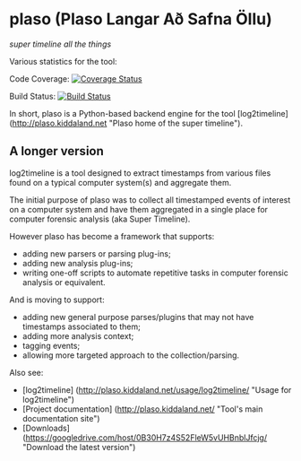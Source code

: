 # plaso (Plaso Langar Að Safna Öllu) #
*super timeline all the things*

Various statistics for the tool:

Code Coverage: [![Coverage
Status](https://img.shields.io/coveralls/log2timeline/plaso.svg)](https://coveralls.io/r/log2timeline/plaso?branch=master)

Build Status: [![Build
Status](https://travis-ci.org/log2timeline/plaso.svg?branch=master)](https://travis-ci.org/log2timeline/plaso)

In short, plaso is a Python-based backend engine for the tool [log2timeline] (http://plaso.kiddaland.net "Plaso home of the super timeline").

## A longer version ##

log2timeline is a tool designed to extract timestamps from various files found on a typical computer system(s) and aggregate them.

The initial purpose of plaso was to collect all timestamped events of interest on a computer system and have them aggregated in a single place for computer forensic analysis (aka Super Timeline).

However plaso has become a framework that supports:
* adding new parsers or parsing plug-ins;
* adding new analysis plug-ins;
* writing one-off scripts to automate repetitive tasks in computer forensic analysis or equivalent.

And is moving to support:
* adding new general purpose parses/plugins that may not have timestamps associated to them;
* adding more analysis context;
* tagging events;
* allowing more targeted approach to the collection/parsing.

Also see:
* [log2timeline] (http://plaso.kiddaland.net/usage/log2timeline/ "Usage for log2timeline")
* [Project documentation] (http://plaso.kiddaland.net/ "Tool's main documentation site")
* [Downloads] (https://googledrive.com/host/0B30H7z4S52FleW5vUHBnblJfcjg/ "Download the latest version")

